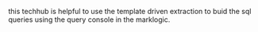 this techhub is helpful to use the template driven extraction to buid the sql queries using the query console in the marklogic.
